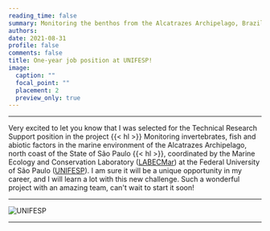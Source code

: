 ```yaml
--- 
reading_time: false
summary: Monitoring the benthos from the Alcatrazes Archipelago, Brazil
authors:
date: 2021-08-31
profile: false
comments: false
title: One-year job position at UNIFESP!
image:
  caption: ""
  focal_point: ""
  placement: 2
  preview_only: true
---
```

---

Very excited to let you know that I was selected for the Technical Research Support position in the project {{< hl >}} Monitoring invertebrates, fish and abiotic factors in the 
marine environment of the Alcatrazes Archipelago, north coast of the State of São Paulo {{< hl >}}, coordinated by the Marine Ecology and Conservation Laboratory ([LABECMar](https://www.instagram.com/labecmar_unifesp/?hl=en)) at the Federal University of São Paulo ([UNIFESP](https://www.unifesp.br/campus/san7/)). I am sure it will be a unique opportunity in my career, and I will learn a lot with this new challenge. Such a wonderful project with an amazing team, can't wait to start it soon! 


---
![UNIFESP](https://raw.githubusercontent.com/rosanafcunha/rosanafcunha/master/content/post/unifesp/featured.jpeg "UNIFESP")

---
